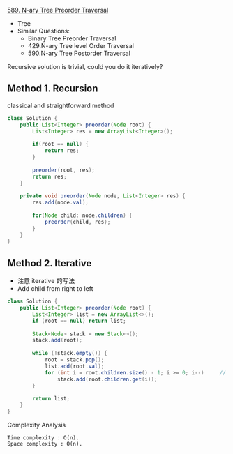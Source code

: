 [589. N-ary Tree Preorder Traversal](https://leetcode.com/problems/n-ary-tree-preorder-traversal/)

* Tree
* Similar Questions:
    * Binary Tree Preorder Traversal
    * 429.N-ary Tree level Order Traversal
    * 590.N-ary Tree Postorder Traversal
    

Recursive solution is trivial, could you do it iteratively?

    
## Method 1. Recursion
classical and straightforward method

```java 
class Solution {
    public List<Integer> preorder(Node root) {
        List<Integer> res = new ArrayList<Integer>();
        
        if(root == null) {
            return res;
        }
        
        preorder(root, res);
        return res;
    }
    
    private void preorder(Node node, List<Integer> res) {
        res.add(node.val);
        
        for(Node child: node.children) {
            preorder(child, res);
        }
    }
}
```


## Method 2. Iterative
* 注意 iterative 的写法
* Add child from right to left

```java 
class Solution {
    public List<Integer> preorder(Node root) {
        List<Integer> list = new ArrayList<>();
        if (root == null) return list;
        
        Stack<Node> stack = new Stack<>();
        stack.add(root);
        
        while (!stack.empty()) {
            root = stack.pop();
            list.add(root.val);
            for (int i = root.children.size() - 1; i >= 0; i--)     // Add child from right to left
                stack.add(root.children.get(i));
        }
        
        return list;
    }
}
```
Complexity Analysis

    Time complexity : O(n).
    Space complexity : O(n).
